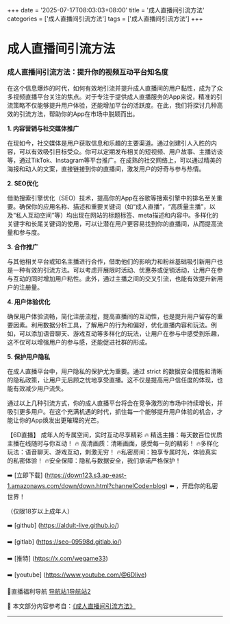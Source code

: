 +++
date = '2025-07-17T08:03:03+08:00'
title = '成人直播间引流方法'
categories = ['成人直播间引流方法']
tags = ['成人直播间引流方法']
+++

# 成人直播间引流方法

### 成人直播间引流方法：提升你的视频互动平台知名度

在这个信息爆炸的时代，如何有效地引流并提升成人直播间的用户黏性，成为了众多视频直播平台关注的焦点。对于专注于提供成人直播服务的App来说，精准的引流策略不仅能够提升用户体验，还能增加平台的活跃度。在此，我们将探讨几种高效的引流方法，帮助你的App在市场中脱颖而出。

**1. 内容营销与社交媒体推广**

在现如今，社交媒体是用户获取信息和乐趣的主要渠道。通过创建引人入胜的内容，可以有效吸引目标受众。你可以定期发布相关的短视频、用户故事、主播访谈等，通过TikTok、Instagram等平台推广。在成熟的社交网络上，可以通过精美的海报和动人的文案，直接链接到你的直播间，激发用户的好奇与参与热情。

**2. SEO优化**

借助搜索引擎优化（SEO）技术，提高你的App在谷歌等搜索引擎中的排名至关重要。确保你的应用名称、描述和重要关键词（如“成人直播”，“高质量主播”，以及“私人互动空间”等）均出现在网站的标题标签、meta描述和内容中。多样化的关键字和长尾关键词的使用，可以让潜在用户更容易找到你的直播间，从而提高流量和参与度。

**3. 合作推广**

与其他相关平台或知名主播进行合作，借助他们的影响力和粉丝基础吸引新用户也是一种有效的引流方法。可以考虑开展限时活动、优惠券或促销活动，让用户在参与互动的同时增加用户粘性。此外，通过主播之间的交叉引流，也能有效提升新用户的注册量。

**4. 用户体验优化**

确保用户体验流畅，简化注册流程，提高直播间的互动性，也是提升用户留存的重要因素。利用数据分析工具，了解用户的行为和偏好，优化直播内容和玩法。例如，可以添加语音聊天、游戏互动等多样化的玩法，让用户在参与中感受到乐趣，这不仅可以增强用户的参与感，还能促进社群的形成。

**5. 保护用户隐私**

在成人直播平台中，用户隐私的保护尤为重要。通过 strict 的数据安全措施和清晰的隐私政策，让用户无后顾之忧地享受直播。这不仅是提高用户信任度的体现，也能有效减少用户流失。

通过以上几种引流方式，你的成人直播平台将会在竞争激烈的市场中持续增长，并吸引更多用户。在这个充满机遇的时代，抓住每一个能够提升用户体验的机会，才能让你的App焕发出更璀璨的光芒。

【6D直播】
成年人的专属空间，实时互动尽享精彩
🔥 精选主播：每天数百位优质主播在线随时与你互动！
🔥 高清画质：清晰画面，感受每一刻的精彩！
🔥多样化玩法：语音聊天、游戏互动，刺激无穷！
🔥私密房间：独享专属时光，体验真实的私密体验！
🔥安全保障：隐私与数据安全，我们承诺严格保护！

➡️ [立即下载] (https://down123.s3.ap-east-1.amazonaws.com/down/down.html?channelCode=blog) ⬅️ ，开启你的私密世界！

（仅限18岁以上成年人）

➡️ [github] (https://aldult-live.github.io/)

➡️ [gitlab] (https://seo-09598d.gitlab.io/)

➡️ [推特] (https://x.com/wegame33)

➡️ [youtube] (https://www.youtube.com/@6Dlive)

🔞直播福利导航 [导航站1](https://webstack-86085a.gitlab.io/)[导航站2](https://onlygit123-2.github.io/)


📘 本文部分内容参考自：[《成人直播间引流方法》](https://github.com/caoliu123321/caoliu)

---

